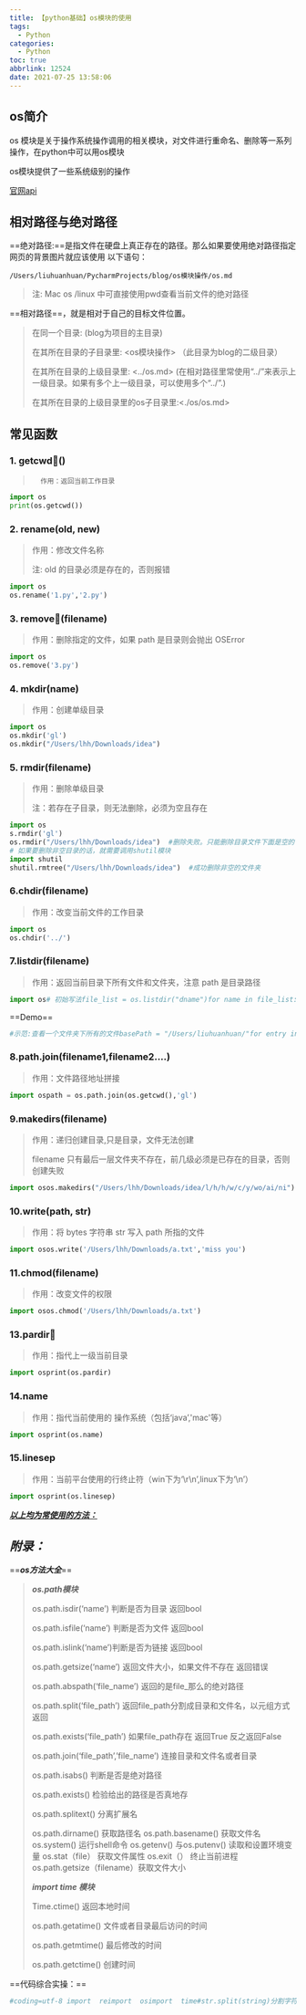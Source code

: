 ```yaml
---
title: 【python基础】os模块的使用
tags:
  - Python
categories:
  - Python
toc: true
abbrlink: 12524
date: 2021-07-25 13:58:06
---
```



## os简介

os 模块是关于操作系统操作调用的相关模块，对文件进行重命名、删除等一系列操作，在python中可以用os模块

os模块提供了一些系统级别的操作

[官网api](https://docs.python.org/3.9/whatsnew/3.9.html#os)

<!--more-->

## 相对路径与绝对路径

==绝对路径:==是指文件在硬盘上真正存在的路径。那么如果要使用绝对路径指定网页的背景图片就应该使用 以下语句：

~~~shell
/Users/liuhuanhuan/PycharmProjects/blog/os模块操作/os.md
~~~

>  注: Mac os /linux 中可直接使用pwd查看当前文件的绝对路径



==相对路径==，就是相对于自己的目标文件位置。

> 在同一个目录: <blog>  (blog为项目的主目录)
>
> 在其所在目录的子目录里: <os模块操作> （此目录为blog的二级目录）
>
> 在其所在目录的上级目录里: <../os.md>  (在相对路径里常使用“../”来表示上一级目录。如果有多个上一级目录，可以使用多个“../”.)
>
> 在其所在目录的上级目录里的os子目录里:<./os/os.md>



## 常见函数

### 1. getcwd()

>  		作用：返回当前工作目录

~~~python
import os
print(os.getcwd())
~~~

### 2. rename(old, new)

> 作用：修改文件名称
>
> 注: old 的目录必须是存在的，否则报错

~~~python
import os
os.rename('1.py','2.py')
~~~

### 3. remove(filename)

> 作用：删除指定的文件，如果 path 是目录则会抛出 OSError 

~~~python
import os
os.remove('3.py')
~~~

### 4. mkdir(name)

> 作用：创建单级目录

~~~python
import os
os.mkdir('gl')
os.mkdir("/Users/lhh/Downloads/idea")
~~~

### 5. rmdir(filename)

> 作用：删除单级目录
>
> 注：若存在子目录，则无法删除，必须为空且存在

~~~python
import os
s.rmdir('gl')
os.rmdir("/Users/lhh/Downloads/idea")  #删除失败。只能删除目录文件下面是空的
# 如果要删除非空目录的话，就需要调用shutil模块
import shutil
shutil.rmtree("/Users/lhh/Downloads/idea")  #成功删除非空的文件夹
~~~

### 6.chdir(filename)

> 作用：改变当前文件的工作目录

~~~python
import os
os.chdir('../')
~~~

### 7.listdir(filename)

> 作用：返回当前目录下所有文件和文件夹，注意 path 是目录路径

~~~python
import os# 初始写法file_list = os.listdir("dname")for name in file_list:  #打印列表的名称	print(name)     #新写法#使用with自动的去释放资源with os.scandir("/Users/liuhuanhuan/") as entries:           for entry in entries:            print(entry.name)            pass
~~~

==Demo==

~~~python
#示范:查看一个文件夹下所有的文件basePath = "/Users/liuhuanhuan/"for entry in os.listdir(basePath):      # if os.path.isfile(os.path.join(basePath,entry)):   #只显示是文件的目录文件名称#     #     print(entry)    if os.path.isdir(os.path.join(basePath,entry)):   #只显示是文件夹的目录名称        print(entry)        pass
~~~





### 8.path.join(filename1,filename2....)

> 作用：文件路径地址拼接

~~~python
import ospath = os.path.join(os.getcwd(),'gl')
~~~

### 9.makedirs(filename)

> 作用：递归创建目录,只是目录，文件无法创建
>
> filename 只有最后一层文件夹不存在，前几级必须是已存在的目录，否则创建失败

~~~python
import osos.makedirs("/Users/lhh/Downloads/idea/l/h/h/w/c/y/wo/ai/ni")  #允许创建多级目录
~~~

### 10.write(path, str)

> 作用：将 bytes 字符串 str 写入 path 所指的文件

~~~python
import osos.write('/Users/lhh/Downloads/a.txt','miss you')
~~~

### 11.chmod(filename)

> 作用：改变文件的权限

~~~python
import osos.chmod('/Users/lhh/Downloads/a.txt')
~~~

### 13.pardir

> 作用：指代上一级当前目录

~~~python
import osprint(os.pardir)
~~~

### 14.name

> 作用：指代当前使用的 操作系统（包括‘java’,'mac'等）

~~~python
import osprint(os.name)
~~~



### 15.linesep

> 作用：当前平台使用的行终止符（win下为‘\r\n’,linux下为‘\n’）

~~~python
import osprint(os.linesep)
~~~



**<u>*以上均为常使用的方法：*</u>**

## *附录：*

==***os方法大全***==

> ***os.path模块***
>
> os.path.isdir(‘name’) 判断是否为目录  返回bool
>
> os.path.isfile(‘name’) 判断是否为文件  返回bool
>
> os.path.islink(‘name’)判断是否为链接  返回bool
>
> os.path.getsize(‘name’) 返回文件大小，如果文件不存在 返回错误
>
> os.path.abspath(‘file_name’) 返回的是file_那么的绝对路径
>
> os.path.split(‘file_path’) 返回file_path分割成目录和文件名，以元组方式返回
>
> os.path.exists(‘file_path’) 如果file_path存在 返回True 反之返回False
>
> os.path.join(‘file_path’,’file_name’) 连接目录和文件名或者目录
>
> os.path.isabs() 判断是否是绝对路径
>
> os.path.exists() 检验给出的路径是否真地存
>
> os.path.splitext() 分离扩展名
>
> os.path.dirname() 获取路径名
> os.path.basename() 获取文件名
> os.system()  运行shell命令
> os.getenv() 与os.putenv() 读取和设置环境变量
> os.stat（file） 获取文件属性
> os.exit（） 终止当前进程
> os.path.getsize（filename）获取文件大小
>
> ***import time 模块***
>
> Time.ctime() 返回本地时间
>
> os.path.getatime() 文件或者目录最后访问的时间
>
> os.path.getmtime()       最后修改的时间
>
> os.path.getctime()       创建时间
>
> 



==代码综合实操：== 

~~~python
#coding=utf-8 import  reimport  osimport  time#str.split(string)分割字符串#'连接符'.join(list) 将列表组成字符串def  change_name(path):     if  not  os.path.isdir(path)  and  not  os.path.isfile(path):         return  False     if  os.path.isfile(path):         file_path  =  os.path.split(path)  #分割出目录与文件         lists  =  file_path[1].split( '.' )  #分割出文件与文件扩展名         file_ext  =  lists[ - 1 ]  #取出后缀名(列表切片操作)         img_ext  =  [ 'bmp' , 'jpeg' , 'gif' , 'psd' , 'png' , 'jpg' ]         if  file_ext  in  img_ext:             os.rename(path,file_path[ 0 ] + '/' + lists[ 0 ] + '_fc.' + file_ext)             i + = 1  #注意这里的i是一个陷阱         #或者         #img_ext = 'bmp|jpeg|gif|psd|png|jpg'         #if file_ext in img_ext:         #    print('ok---'+file_ext)     elif  os.path.isdir(path):         for  x  in  os.listdir(path):             change_name(os.path.join(path,x))  #os.path.join()在路径处理上很有用  img_dir  =  'D:\\xx\\xx\\images'img_dir  =  img_dir.replace( '\\',' / ')start  =  time.time()i  =  0change_name(img_dir)c  =  time.time()  -  startprint ( '程序运行耗时:%0.2f' % (c))print ( '总共处理了 %s 张图片' % (i))
~~~



​	

​	

